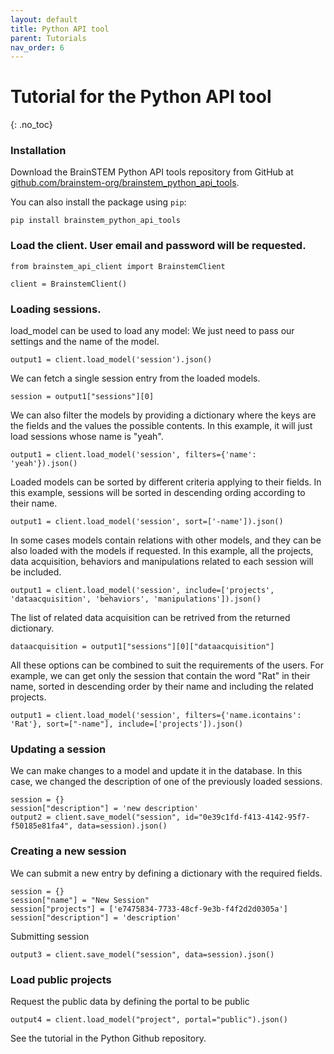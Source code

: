 ```yaml
---
layout: default
title: Python API tool
parent: Tutorials
nav_order: 6
---
```

# Tutorial for the Python API tool
{: .no_toc}

### Installation

Download the BrainSTEM Python API tools repository from GitHub at [github.com/brainstem-org/brainstem_python_api_tools](https://github.com/brainstem-org/brainstem_python_api_tools).

You can also install the package using `pip`:

	pip install brainstem_python_api_tools

### Load the client. User email and password will be requested.
```
from brainstem_api_client import BrainstemClient

client = BrainstemClient()
```

### Loading sessions.

load_model can be used to load any model: We just need to pass our settings and the name of the model.

```
output1 = client.load_model('session').json()
```

We can fetch a single session entry from the loaded models.

```
session = output1["sessions"][0]
```

We can also filter the models by providing a dictionary where the keys are the fields and the values the possible contents. In this example, it will just load sessions whose name is "yeah".

```
output1 = client.load_model('session', filters={'name': 'yeah'}).json()
```

Loaded models can be sorted by different criteria applying to their fields. In this example, sessions will be sorted in descending ording according to their name.

```
output1 = client.load_model('session', sort=['-name']).json()
```

In some cases models contain relations with other models, and they can be also loaded with the models if requested. In this example, all the projects, data acquisition, behaviors and manipulations related to each session will be included.

```
output1 = client.load_model('session', include=['projects', 'dataacquisition', 'behaviors', 'manipulations']).json()
```

The list of related data acquisition can be retrived from the returned dictionary.

```
dataacquisition = output1["sessions"][0]["dataacquisition"]
```

All these options can be combined to suit the requirements of the users. For example, we can get only the session that contain the word "Rat" in their name, sorted in descending order by their name and including the related projects.

```
output1 = client.load_model('session', filters={'name.icontains': 'Rat'}, sort=["-name"], include=['projects']).json()
```

### Updating a session

We can make changes to a model and update it in the database. In this case, we changed the description of one of the previously loaded sessions.

```
session = {}
session["description"] = 'new description'
output2 = client.save_model("session", id="0e39c1fd-f413-4142-95f7-f50185e81fa4", data=session).json()
```

### Creating a new session

We can submit a new entry by defining a dictionary with the required fields.

```
session = {}
session["name"] = "New Session"
session["projects"] = ['e7475834-7733-48cf-9e3b-f4f2d2d0305a']
session["description"] = 'description'
```

Submitting session
```
output3 = client.save_model("session", data=session).json()
```

### Load public projects

Request the public data by defining the portal to be public
```
output4 = client.load_model("project", portal="public").json()
```

See the tutorial in the Python Github repository.
